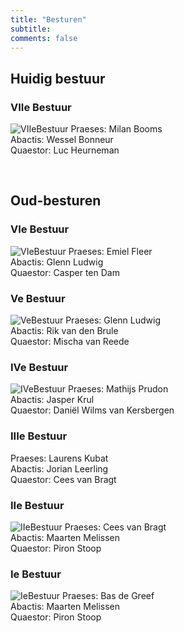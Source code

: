 ```yaml
---
title: "Besturen"
subtitle: 
comments: false
---
```


## Huidig bestuur
### VIIe Bestuur

![VIIeBestuur](/img/bestuur/BestuurVII.jpg)
Praeses: Milan Booms\
Abactis: Wessel Bonneur\
Quaestor: Luc Heurneman

&nbsp;

## Oud-besturen
### VIe Bestuur

![VIeBestuur](/img/bestuur/BestuurVI.jpeg)
Praeses: Emiel Fleer\
Abactis: Glenn Ludwig\
Quaestor: Casper ten Dam

### Ve Bestuur

![VeBestuur](/img/bestuur/BestuurV.jpg)
Praeses: Glenn Ludwig\
Abactis: Rik van den Brule\
Quaestor: Mischa van Reede

### IVe Bestuur

![IVeBestuur](/img/bestuur/BestuurIV.jpg)
Praeses: Mathijs Prudon\
Abactis: Jasper Krul\
Quaestor: Daniël Wilms van Kersbergen

### IIIe Bestuur

Praeses: Laurens Kubat\
Abactis: Jorian Leerling\
Quaestor: Cees van Bragt

### IIe Bestuur

![IIeBestuur](/img/bestuur/BestuurII.jpg)
Praeses: Cees van Bragt\
Abactis: Maarten Melissen\
Quaestor: Piron Stoop

### Ie Bestuur

![IeBestuur](/img/bestuur/BestuurI.jpg)
Praeses: Bas de Greef\
Abactis: Maarten Melissen\
Quaestor: Piron Stoop
